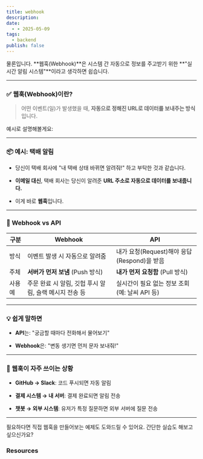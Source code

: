 ```yaml
---
title: webhook
description: 
date:
  - - 2025-05-09
tags:
  - backend
publish: false
---
```


물론입니다. **웹훅(Webhook)**은 시스템 간 자동으로 정보를 주고받기 위한 **"실시간 알림 시스템"**이라고 생각하면 쉽습니다.

---

### ✅ 웹훅(Webhook)이란?

> 어떤 이벤트(일)가 발생했을 때, **자동으로 정해진 URL로 데이터를 보내주는 방식**입니다.

예시로 설명해볼게요:

---

### 📦 예시: 택배 알림

- 당신이 택배 회사에 "내 택배 상태 바뀌면 알려줘!" 하고 부탁한 것과 같습니다.
    
- **이메일 대신**, 택배 회사는 당신이 알려준 **URL 주소로 자동으로 데이터를 보내줍니다.**
    
- 이게 바로 **웹훅**입니다.
    

---

### 🔁 Webhook vs API

|구분|Webhook|API|
|---|---|---|
|방식|이벤트 발생 시 자동으로 알려줌|내가 요청(Request)해야 응답(Respond)을 받음|
|주체|**서버가 먼저 보냄** (Push 방식)|**내가 먼저 요청함** (Pull 방식)|
|사용 예|주문 완료 시 알림, 깃헙 푸시 알림, 슬랙 메시지 전송 등|실시간이 필요 없는 정보 조회 (예: 날씨 API 등)|

---

### 💡 쉽게 말하면

- **API**는: "궁금할 때마다 전화해서 물어보기"
    
- **Webhook**은: "변동 생기면 먼저 문자 보내줘!"
    

---

### 🔧 웹훅이 자주 쓰이는 상황

- **GitHub → Slack**: 코드 푸시되면 자동 알림
    
- **결제 시스템 → 내 서버**: 결제 완료되면 알림 전송
    
- **챗봇 → 외부 시스템**: 유저가 특정 질문하면 외부 서버에 질문 전송
    

---

필요하다면 직접 웹훅을 만들어보는 예제도 도와드릴 수 있어요. 간단한 실습도 해보고 싶으신가요?

### Resources
